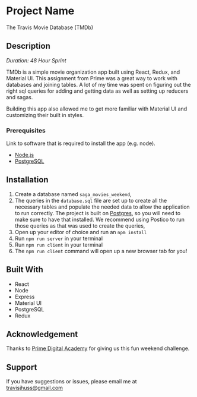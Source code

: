 # Project Name

The Travis Movie Database (TMDb)

## Description

_Duration: 48 Hour Sprint_

TMDb is a simple movie organization app built using React, Redux, and Material UI. This assignment from Prime was a great way to work with databases and joining tables. A lot of my time was spent on figuring out the right sql queries for adding and getting data as well as setting up reducers and sagas. 

Building this app also allowed me to get more familiar with Material UI and customizing their built in styles. 

### Prerequisites

Link to software that is required to install the app (e.g. node).

- [Node.js](https://nodejs.org/en/)
- [PostgreSQL](https://www.postgresql.org/)

## Installation

1. Create a database named `saga_movies_weekend`,
2. The queries in the `database.sql` file are set up to create all the necessary tables and populate the needed data to allow the application to run correctly. The project is built on [Postgres](https://www.postgresql.org/download/), so you will need to make sure to have that installed. We recommend using Postico to run those queries as that was used to create the queries, 
3. Open up your editor of choice and run an `npm install`
4. Run `npm run server` in your terminal
5. Run `npm run client` in your terminal
6. The `npm run client` command will open up a new browser tab for you!

## Built With

- React
- Node
- Express
- Material UI
- PostgreSQL
- Redux

## Acknowledgement
Thanks to [Prime Digital Academy](https://www.primeacademy.io) for giving us this fun weekend challenge. 

## Support
If you have suggestions or issues, please email me at [travisjhuss@gmail.com](https://www.gmail.com)





